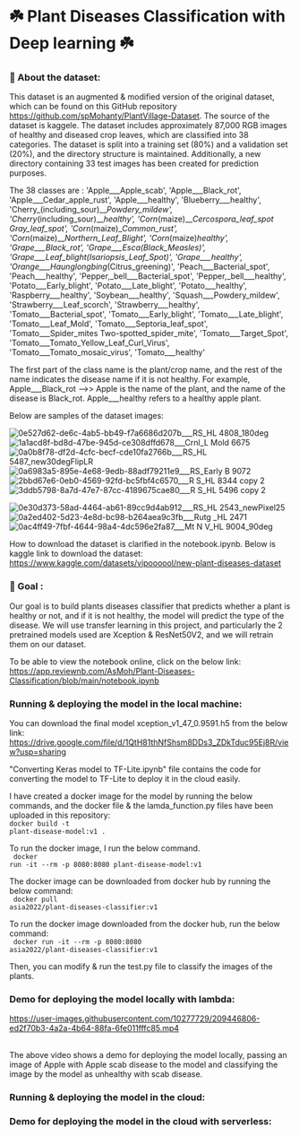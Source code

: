 # ☘️ Plant Diseases Classification with Deep learning ☘️

### 📝 About the dataset:

This dataset is an augmented & modified version of the original dataset, which can be found on this GitHub repository https://github.com/spMohanty/PlantVillage-Dataset. The source of the dataset is kaggele. The dataset includes approximately 87,000 RGB images of healthy and diseased crop leaves, which are classified into 38 categories. The dataset is split into a training set (80%) and a validation set (20%), and the directory structure is maintained. Additionally, a new directory containing 33 test images has been created for prediction purposes. 

The 38 classes are : 
'Apple___Apple_scab', 'Apple___Black_rot', 'Apple___Cedar_apple_rust', 'Apple___healthy', 'Blueberry___healthy', 'Cherry_(including_sour)___Powdery_mildew', 'Cherry_(including_sour)___healthy', 'Corn_(maize)___Cercospora_leaf_spot Gray_leaf_spot', 'Corn_(maize)___Common_rust_', 'Corn_(maize)___Northern_Leaf_Blight', 'Corn_(maize)___healthy', 'Grape___Black_rot', 'Grape___Esca_(Black_Measles)', 'Grape___Leaf_blight_(Isariopsis_Leaf_Spot)', 'Grape___healthy', 'Orange___Haunglongbing_(Citrus_greening)', 'Peach___Bacterial_spot', 'Peach___healthy', 'Pepper,_bell___Bacterial_spot', 'Pepper,_bell___healthy', 'Potato___Early_blight', 'Potato___Late_blight', 'Potato___healthy', 'Raspberry___healthy', 'Soybean___healthy', 'Squash___Powdery_mildew', 'Strawberry___Leaf_scorch', 'Strawberry___healthy', 'Tomato___Bacterial_spot', 'Tomato___Early_blight', 'Tomato___Late_blight', 'Tomato___Leaf_Mold', 'Tomato___Septoria_leaf_spot', 'Tomato___Spider_mites Two-spotted_spider_mite', 'Tomato___Target_Spot', 'Tomato___Tomato_Yellow_Leaf_Curl_Virus', 'Tomato___Tomato_mosaic_virus', 'Tomato___healthy'


The first part of the class name is the plant/crop name, and the rest of the name indicates the disease name if it is not healthy. For example, Apple___Black_rot -->> Apple is the name of the plant, and the name of the disease is  Black_rot. Apple___healthy refers to a healthy apple plant.

Below are samples of the dataset images:

![0e527d62-de6c-4ab5-bb49-f7a6686d207b___RS_HL 4808_180deg](https://user-images.githubusercontent.com/10277729/209166019-9d78108c-5935-4c9a-a2a5-8d89a994222e.JPG)
![1a1acd8f-bd8d-47be-945d-ce308dffd678___Crnl_L Mold 6675](https://user-images.githubusercontent.com/10277729/209166198-59b05f96-2cd5-4a6d-b662-32689c5094f0.JPG)
![0a0b8f78-df2d-4cfc-becf-cde10fa2766b___RS_HL 5487_new30degFlipLR](https://user-images.githubusercontent.com/10277729/209166281-0d8fd35d-5be4-4a0a-98d4-d70f77bd8bd2.JPG)![0a6983a5-895e-4e68-9edb-88adf79211e9___RS_Early B 9072](https://user-images.githubusercontent.com/10277729/209166462-8244246e-6388-415a-afee-724263abcd7b.JPG)
![2bbd67e6-0eb0-4569-92fd-bc5fbf4c6570___R S_HL 8344 copy 2](https://user-images.githubusercontent.com/10277729/209166582-7e41446c-9df7-4182-ae33-3566632a43a2.jpg)
![3ddb5798-8a7d-47e7-87cc-4189675cae80___R S_HL 5496 copy 2](https://user-images.githubusercontent.com/10277729/209166639-b71d68fa-953d-4fa5-8254-19e68bd548df.jpg)

![0e30d373-58ad-4464-ab61-89cc9d4ab912___RS_HL 2543_newPixel25](https://user-images.githubusercontent.com/10277729/209166849-73bb5d76-0ec7-4f7a-9e92-19dffe10db04.JPG)
![0a2ed402-5d23-4e8d-bc98-b264aea9c3fb___Rutg _HL 2471](https://user-images.githubusercontent.com/10277729/209166915-0dbf2510-257c-4a7c-bbad-7690209b6622.JPG) ![0ac4ff49-7fbf-4644-98a4-4dc596e2fa87___Mt N V_HL 9004_90deg](https://user-images.githubusercontent.com/10277729/209167743-be98dc16-7ce0-4634-a6bf-7cb6a67a9df5.JPG)

How to download the dataset is clarified in the notebook.ipynb. Below is kaggle link to download the dataset:
https://www.kaggle.com/datasets/vipoooool/new-plant-diseases-dataset


### 🎯 Goal :

Our goal is to build plants diseases classifier that predicts whether a plant is healthy or not, and if it is not healthy, the model will predict the type of the disease. We will use transfer learning in this project, and particularly the 2 pretrained models used are Xception & ResNet50V2, and we will retrain them on our dataset.

To be able to view the notebook online, click on the below link:
https://app.reviewnb.com/AsMoh/Plant-Diseases-Classification/blob/main/notebook.ipynb 

### Running & deploying the model in the local machine:

You can download the final model xception_v1_47_0.9591.h5 from the below link:
https://drive.google.com/file/d/1QtH81thNfShsm8DDs3_ZDkTduc95Ej8R/view?usp=sharing

"Converting Keras model to TF-Lite.ipynb" file contains the code for converting the model to TF-Lite to deploy it in the cloud easily. 

I have created a docker image for the model by running the below commands, and the docker file & the lamda_function.py files have been uploaded in this repository:
<br>
<code>docker build -t plant-disease-model:v1 . </code>  <br>

To run the docker image, I run the below command. <br>
<code> docker run -it --rm -p 8080:8080 plant-disease-model:v1   </code> <br>  


The docker image can be downloaded from docker hub by running the below command: <br>
 <code> docker pull asia2022/plant-diseases-classifier:v1 </code>
 
 To run the docker image downloaded from the docker hub, run the below command: <br>
 <code> docker run -it --rm -p 8080:8080 asia2022/plant-diseases-classifier:v1  </code>
 
 Then, you can modify & run the test.py file to classify the images of the plants.
 
 ### Demo for deploying the model locally with lambda:
 





https://user-images.githubusercontent.com/10277729/209446806-ed2f70b3-4a2a-4b64-88fa-6fe011fffc85.mp4

<br>
The above video shows a demo for deploying the model locally, passing an image of Apple with Apple scab disease to the model and classifying the image by the model as unhealthy with scab disease.

<br>

### Running & deploying the model in the cloud:

### Demo for deploying the model  in the cloud with serverless:


